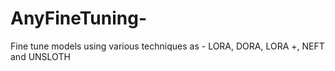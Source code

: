 # AnyFineTuning-
Fine tune models using various techniques as - LORA, DORA, LORA +, NEFT and UNSLOTH
